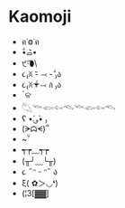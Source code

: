 # Kaomoji

- ฅ˙Ⱉ˙ฅ
- ‎•᷄ࡇ•᷅
- ੯‧̀͡⬮\ 
- ૮₍ꐦ -᷅ ⤙ -᷄ ₎ა
- ૮₍ꐦ ᵒ̴̶̷̥́ ⤙ ก̀ ₎ა
- ॱଳ͘
- 𓆡𓆝𓆟𓆜𓆞𓆝𓆟𓆜𓆞
- ʕ •́؈•̀ ₎ 
- (ᗒᗣᗕ)՞ 
- ~̆̈
- ┭┮﹏┭┮
- (╥╯﹏╰╥)
- ૮ ˶ᵔ ᵕ ᵔ˶ ა
- ξ( ✿＞◡❛)
- (¦3[▓▓]